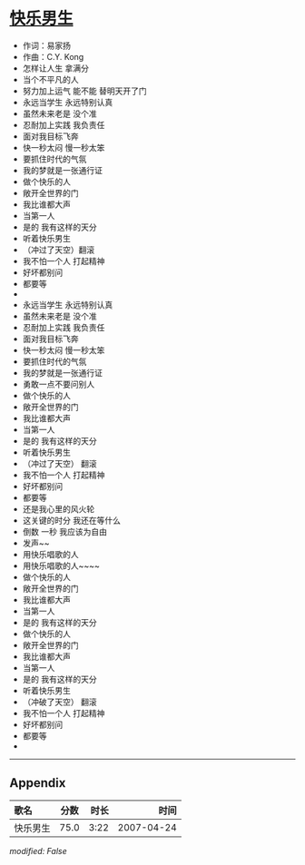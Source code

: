 # [快乐男生](https://music.163.com/song?id=65531)

* 作词：易家扬
* 作曲：C.Y. Kong
* 怎样让人生 拿满分
* 当个不平凡的人
* 努力加上运气 能不能 替明天开了门
* 永远当学生 永远特别认真
* 虽然未来老是 没个准
* 忍耐加上实践 我负责任
* 面对我目标飞奔
* 快一秒太闷 慢一秒太笨
* 要抓住时代的气氛
* 我的梦就是一张通行证
* 做个快乐的人
* 敞开全世界的门
* 我比谁都大声
* 当第一人
* 是的 我有这样的天分
* 听着快乐男生
* （冲过了天空）翻滚
* 我不怕一个人 打起精神
* 好坏都别问
* 都要等
* 
* 永远当学生 永远特别认真
* 虽然未来老是 没个准
* 忍耐加上实践 我负责任
* 面对我目标飞奔
* 快一秒太闷 慢一秒太笨
* 要抓住时代的气氛
* 我的梦就是一张通行证
* 勇敢一点不要问别人
* 做个快乐的人
* 敞开全世界的门
* 我比谁都大声
* 当第一人
* 是的 我有这样的天分
* 听着快乐男生
* （冲过了天空） 翻滚
* 我不怕一个人 打起精神
* 好坏都别问
* 都要等
* 还是我心里的风火轮
* 这关键的时分 我还在等什么
* 倒数 一秒 我应该为自由
* 发声~~
* 用快乐唱歌的人
* 用快乐唱歌的人~~~~
* 做个快乐的人
* 敞开全世界的门
* 我比谁都大声
* 当第一人
* 是的 我有这样的天分
* 做个快乐的人
* 敞开全世界的门
* 我比谁都大声
* 当第一人
* 是的 我有这样的天分
* 听着快乐男生
* （冲破了天空） 翻滚
* 我不怕一个人 打起精神
* 好坏都别问
* 都要等
* 


---

## Appendix

|歌名|分数|时长|时间|
|:---|:---:|---:|---:|
|快乐男生|75.0|3:22|2007-04-24

*modified: False*